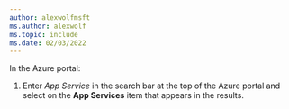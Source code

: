 ```yaml
---
author: alexwolfmsft
ms.author: alexwolf
ms.topic: include
ms.date: 02/03/2022
---
```


In the Azure portal:

   1. Enter *App Service* in the search bar at the top of the Azure portal and select on the **App Services** item that appears in the results.
